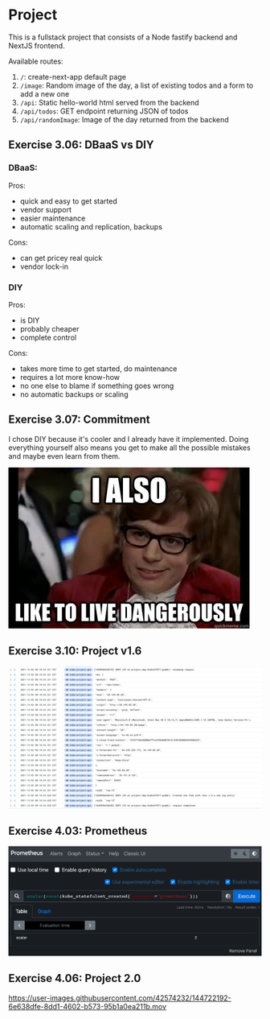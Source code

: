 # Project

This is a fullstack project that consists of a Node fastify backend and NextJS frontend.

Available routes:

1. `/`: create-next-app default page
1. `/image`: Random image of the day, a list of existing todos and a form to add a new one
1. `/api`: Static hello-world html served from the backend
1. `/api/todos`: GET endpoint returning JSON of todos
1. `/api/randomImage`: Image of the day returned from the backend

## Exercise 3.06: DBaaS vs DIY

### DBaaS:

Pros:

- quick and easy to get started
- vendor support
- easier maintenance
- automatic scaling and replication, backups

Cons:

- can get pricey real quick
- vendor lock-in

### DIY

Pros:

- is DIY
- probably cheaper
- complete control

Cons:

- takes more time to get started, do maintenance
- requires a lot more know-how
- no one else to blame if something goes wrong
- no automatic backups or scaling

## Exercise 3.07: Commitment

I chose DIY because it's cooler and I already have it implemented. Doing everything yourself also means you get to make all the possible mistakes and maybe even learn from them.

![i like to live dangerously](./assets/danger.jpeg)

## Exercise 3.10: Project v1.6

![log](./assets/log.png)

## Exercise 4.03: Prometheus

![prometheus](./assets/prometheus.png)

## Exercise 4.06: Project 2.0

https://user-images.githubusercontent.com/42574232/144722192-6e638dfe-8dd1-4602-b573-95b1a0ea211b.mov
